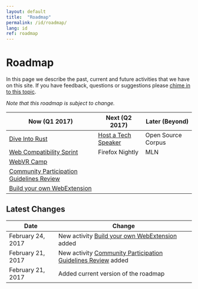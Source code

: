 ```yaml
---
layout: default
title:  "Roadmap"
permalink: /id/roadmap/
lang: id
ref: roadmap
---
```


# Roadmap

In this page we describe the past, current and future activities that we have on this site. If you have feedback, questions or suggestions please [chime in to this topic](https://discourse.mozilla-community.org/t/activate-mozilla-roadmap/10068).

*Note that this roadmap is subject to change.*

| Now (Q1 2017)  | Next (Q2 2017)   | Later (Beyond) |
| --- | --- | --- |
| [Dive Into Rust](/rust-hack/) | [Host a Tech Speaker](/techspeakers/) | Open Source Corpus |
| [Web Compatibility Sprint](/webcompat-sprint/) | Firefox Nightly | MLN |
| [WebVR Camp](/webvr-camp/) |  |  |
| [Community Participation Guidelines Review](/community-participation-guideline/) |  |  |
| [Build your own WebExtension](/webextensions/) |  |  |

Latest Changes
---

| Date  | Change |
| --- | --- |
| February 24, 2017 | New activity [Build your own WebExtension](/webextensions/) added |
| February 21, 2017 | New activity [Community Participation Guidelines Review](/community-participation-guideline/) added |
| February 21, 2017 | Added current version of the roadmap |

